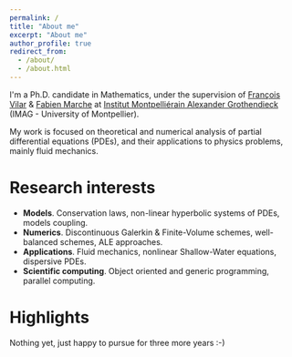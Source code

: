 ```yaml
---
permalink: /
title: "About me"
excerpt: "About me"
author_profile: true
redirect_from: 
  - /about/
  - /about.html
---
```


I'm a Ph.D. candidate in Mathematics, under the supervision of [François Vilar](https://francois-vilar.pagesperso-orange.fr) & [Fabien Marche](https://imag.umontpellier.fr/~marche/) at [Institut Montpelliérain Alexander Grothendieck](https://imag.umontpellier.fr) (IMAG - University of Montpellier).

My work is focused on theoretical and numerical analysis of partial differential equations (PDEs), and their applications to physics problems, mainly fluid mechanics.

Research interests
======
- <b>Models</b>. Conservation laws, non-linear hyperbolic systems of PDEs, models coupling.
- <b>Numerics</b>. Discontinuous Galerkin & Finite-Volume schemes, well-balanced schemes, ALE approaches.
- <b>Applications</b>. Fluid mechanics, nonlinear Shallow-Water equations, dispersive PDEs.
- <b>Scientific computing</b>. Object oriented and generic programming, parallel computing.

Highlights
======
Nothing yet, just happy to pursue for three more years :-)
